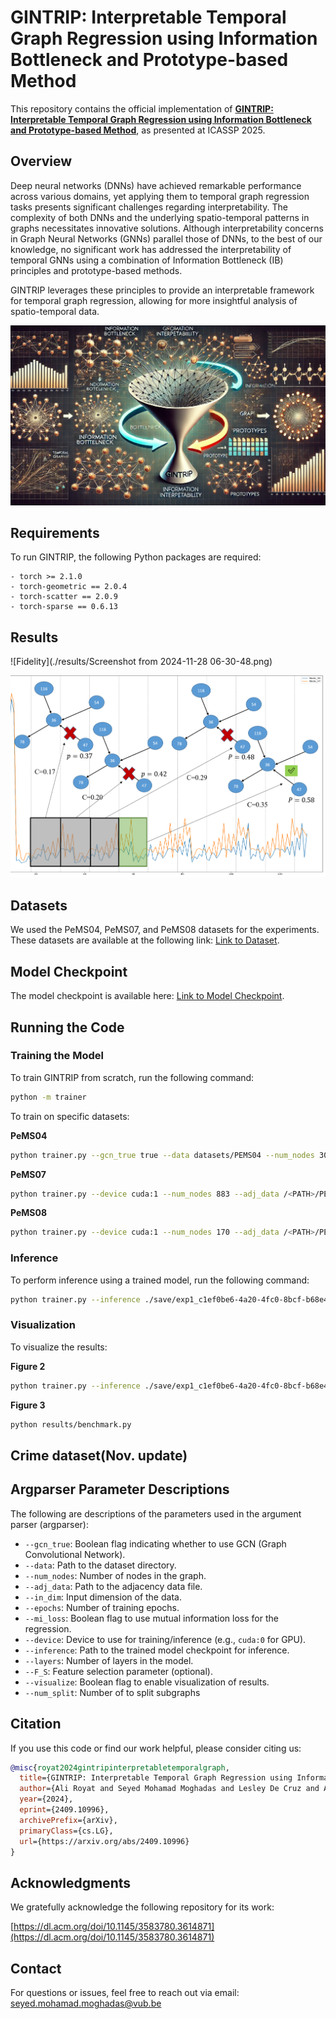 # GINTRIP: Interpretable Temporal Graph Regression using Information Bottleneck and Prototype-based Method

This repository contains the official implementation of [**GINTRIP: Interpretable Temporal Graph Regression using Information Bottleneck and Prototype-based Method**](https://arxiv.org/abs/2409.10996v1), as presented at ICASSP 2025.

## Overview

Deep neural networks (DNNs) have achieved remarkable performance across various domains, yet applying them to temporal graph regression tasks presents significant challenges regarding interpretability. The complexity of both DNNs and the underlying spatio-temporal patterns in graphs necessitates innovative solutions. Although interpretability concerns in Graph Neural Networks (GNNs) parallel those of DNNs, to the best of our knowledge, no significant work has addressed the interpretability of temporal GNNs using a combination of Information Bottleneck (IB) principles and prototype-based methods.

GINTRIP leverages these principles to provide an interpretable framework for temporal graph regression, allowing for more insightful analysis of spatio-temporal data.

![Model Architecture](./img.png)

## Requirements

To run GINTRIP, the following Python packages are required:

```
- torch >= 2.1.0
- torch-geometric == 2.0.4
- torch-scatter == 2.0.9
- torch-sparse == 0.6.13
```

## Results

![Fidelity](./results/Screenshot from 2024-11-28 06-30-48.png)

![Explainablity](./results/explain_v2.png)

## Datasets

We used the PeMS04, PeMS07, and PeMS08 datasets for the experiments. These datasets are available at the following link: [Link to Dataset](https://vub-my.sharepoint.com/:u:/g/personal/seyed_mohamad_moghadas_vub_be/EYCkNe_FhbNNngbW2V9rbvkBx2XR25wJxydyCmq_EU3nPA?e=axhsx9).

## Model Checkpoint

The model checkpoint is available here: [Link to Model Checkpoint](https://vub-my.sharepoint.com/:u:/g/personal/seyed_mohamad_moghadas_vub_be/EYTDdg507DNCg-pLWbjG3EEBeUo3FPZEI11TNIcr3Qvf4A?e=koIqqF).

## Running the Code

### Training the Model

To train GINTRIP from scratch, run the following command:

```bash
python -m trainer
```

To train on specific datasets:

**PeMS04**

```bash
python trainer.py --gcn_true true --data datasets/PEMS04 --num_nodes 307 --adj_data /<PATH>/PEMS04/PEMS04.csv --in_dim 1 --epochs 500 --mi_loss true
```

**PeMS07**

```bash
python trainer.py --device cuda:1 --num_nodes 883 --adj_data /<PATH>/PEMS07.csv --data /<PATH>/PEMS07.npz
```

**PeMS08**

```bash
python trainer.py --device cuda:1 --num_nodes 170 --adj_data /<PATH>/PEMS08.csv --data /<PATH>/PEMS08.npz
```

### Inference

To perform inference using a trained model, run the following command:

```bash
python trainer.py --inference ./save/exp1_c1ef0be6-4a20-4fc0-8bcf-b68e42adc990.pth --layers 9 --F_S None
```

### Visualization

To visualize the results:

**Figure 2**

```bash
python trainer.py --inference ./save/exp1_c1ef0be6-4a20-4fc0-8bcf-b68e42adc990.pth --visualize True --layers 9 --F_S None
```

**Figure 3**

```bash
python results/benchmark.py
```

## Crime dataset(Nov. update)

## Argparser Parameter Descriptions

The following are descriptions of the parameters used in the argument parser (argparser):

- `--gcn_true`: Boolean flag indicating whether to use GCN (Graph Convolutional Network).
- `--data`: Path to the dataset directory.
- `--num_nodes`: Number of nodes in the graph.
- `--adj_data`: Path to the adjacency data file.
- `--in_dim`: Input dimension of the data.
- `--epochs`: Number of training epochs.
- `--mi_loss`: Boolean flag to use mutual information loss for the regression.
- `--device`: Device to use for training/inference (e.g., `cuda:0` for GPU).
- `--inference`: Path to the trained model checkpoint for inference.
- `--layers`: Number of layers in the model.
- `--F_S`: Feature selection parameter (optional).
- `--visualize`: Boolean flag to enable visualization of results.
- `--num_split`: Number of to split subgraphs

## Citation

If you use this code or find our work helpful, please consider citing us:

```bibtex
@misc{royat2024gintripinterpretabletemporalgraph,
  title={GINTRIP: Interpretable Temporal Graph Regression using Information Bottleneck and Prototype-based Method},
  author={Ali Royat and Seyed Mohamad Moghadas and Lesley De Cruz and Adrian Munteanu},
  year={2024},
  eprint={2409.10996},
  archivePrefix={arXiv},
  primaryClass={cs.LG},
  url={https://arxiv.org/abs/2409.10996}
}
```

## Acknowledgments

We gratefully acknowledge the following repository for its work:

[https://dl.acm.org/doi/10.1145/3583780.3614871](https://dl.acm.org/doi/10.1145/3583780.3614871)

## Contact

For questions or issues, feel free to reach out via email: [seyed.mohamad.moghadas@vub.be](mailto:seyed.mohamad.moghadas@vub.be)
